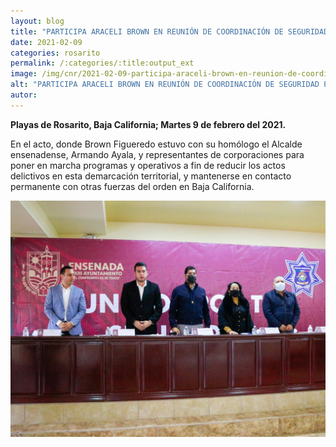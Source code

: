 ```yaml
---
layout: blog
title: "PARTICIPA ARACELI BROWN EN REUNIÓN DE COORDINACIÓN DE SEGURIDAD PÚBLICA ENTRE LOS AYUNTAMIENTOS DE ROSARITO Y DE ENSENADA"
date: 2021-02-09
categories: rosarito
permalink: /:categories/:title:output_ext
image: /img/cnr/2021-02-09-participa-araceli-brown-en-reunion-de-coordinacion.jpg
alt: "PARTICIPA ARACELI BROWN EN REUNIÓN DE COORDINACIÓN DE SEGURIDAD PÚBLICA ENTRE LOS AYUNTAMIENTOS DE ROSARITO Y DE ENSENADA"
autor:
---
```


**Playas de Rosarito, Baja California; Martes 9 de febrero del 2021.** 

En el acto, donde Brown Figueredo estuvo con su homólogo el Alcalde ensenadense, Armando Ayala, y representantes de corporaciones para poner en marcha programas y operativos a fin de reducir los actos delictivos en esta demarcación territorial, y mantenerse en contacto permanente con otras fuerzas del orden en Baja California.

<div id="carouselExampleSlidesOnly" class="carousel slide" data-ride="carousel">
  <div class="carousel-inner">
    <div class="carousel-item active">
       <img class="d-block w-100" src="/img/cnr/2021-02-09-participa-araceli-brown-en-reunion-de-coordinacion.jpg" loading="lazy"  alt="PARTICIPA ARACELI BROWN EN REUNIÓN DE COORDINACIÓN DE SEGURIDAD PÚBLICA ENTRE LOS AYUNTAMIENTOS DE ROSARITO Y DE ENSENADA">
    </div>
  </div>
</div>